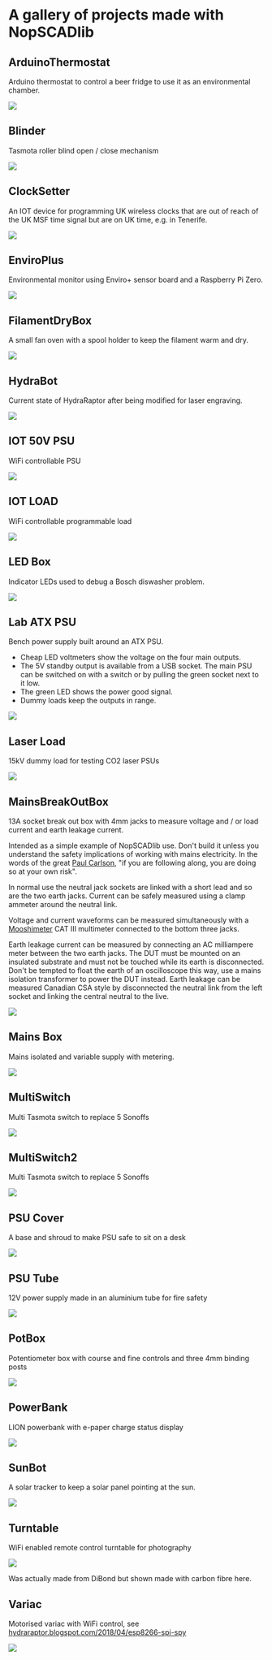 # A gallery of projects made with NopSCADlib
## ArduinoThermostat
Arduino thermostat to control a beer fridge to use it as an environmental chamber.

![](ArduinoThermostat.png)

## Blinder

Tasmota roller blind open / close mechanism


![](Blinder.png)

## ClockSetter
An IOT device for programming UK wireless clocks that are out of reach of the UK MSF time signal but are on UK time, e.g. in Tenerife.

![](ClockSetter.png)

## EnviroPlus
Environmental monitor using Enviro+ sensor board and a Raspberry Pi Zero.

![](EnviroPlus.png)

## FilamentDryBox
A small fan oven with a spool holder to keep the filament warm and dry.

![](FilamentDryBox.png)

## HydraBot
Current state of HydraRaptor after being modified for laser engraving.

![](HydraBot.png)

## IOT 50V PSU
WiFi controllable PSU

![](IOT_50V_PSU.png)

## IOT LOAD
WiFi controllable programmable load

![](IOT_LOAD.png)

## LED Box
Indicator LEDs used to debug a Bosch diswasher problem.

![](LED_box.png)

## Lab ATX PSU
Bench power supply built around an ATX PSU.

* Cheap LED voltmeters show the voltage on the four main outputs.
* The 5V standby output is available from a USB socket. The main PSU can be switched on with a switch or by pulling the green socket next to it low.
* The green LED shows the power good signal.
* Dummy loads keep the outputs in range.

![](Lab_ATX_PSU.png)



## Laser Load
15kV dummy load for testing CO2 laser PSUs

![](Laser_load.png)

## MainsBreakOutBox
13A socket break out box with 4mm jacks to measure voltage and / or load current and earth leakage current.

Intended as a simple example of NopSCADlib use. Don't build it unless you understand the safety implications of working with mains electricity. In the words of
the great [Paul Carlson](https://www.youtube.com/channel/UCU9SoQxJewrWb_3GxeteQPA), "if you are following along, you are doing so at your own risk".

In normal use the neutral jack sockets are linked with a short lead and so are the two earth jacks. Current can be safely measured using a clamp ammeter around the neutral link.

Voltage and current waveforms can be measured simultaneously with a [Mooshimeter](https://moosh.im/) CAT III multimeter connected to the bottom three jacks.

Earth leakage current can be measured by connecting an AC milliampere meter between the two earth jacks. The DUT must be mounted on an insulated substrate and must not be touched
while its earth is disconnected. Don't be tempted to float the earth of an oscilloscope this way, use a mains isolation transformer to power the DUT instead.
Earth leakage can be measured Canadian CSA style by disconnected the neutral link from the left socket and linking the central neutral to the live.

![](MainsBreakOutBox.png)

## Mains Box
Mains isolated and variable supply with metering.

![](Mains_Box.png)



## MultiSwitch
Multi Tasmota switch to replace 5 Sonoffs

![](MultiSwitch.png)

## MultiSwitch2
Multi Tasmota switch to replace 5 Sonoffs

![](MultiSwitch2.png)

## PSU Cover
A base and shroud to make PSU safe to sit on a desk

![](PSU_cover.png)

## PSU Tube
12V power supply made in an aluminium tube for fire safety

![](PSU_tube.png)

## PotBox
Potentiometer box with course and fine controls and three 4mm binding posts

![](PotBox.png)

## PowerBank
LION powerbank with e-paper charge status display

![](PowerBank.png)

## SunBot
A solar tracker to keep a solar panel pointing at the sun.

![](SunBot.png)

## Turntable
WiFi enabled remote control turntable for photography

![](Turntable.png)

Was actually made from DiBond but shown made with carbon fibre here.

## Variac
Motorised variac with WiFi control, see [hydraraptor.blogspot.com/2018/04/esp8266-spi-spy](https://hydraraptor.blogspot.com/2018/04/esp8266-spi-spy.html)

![](Variac.png)



